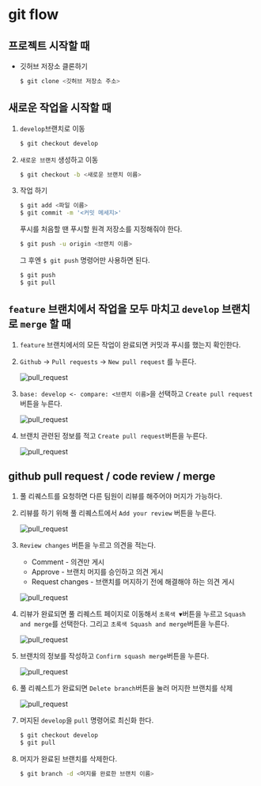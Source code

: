 # git flow 

## 프로젝트 시작할 때

* 깃허브 저장소 클론하기

    ```bash
    $ git clone <깃허브 저장소 주소>
    ```


## 새로운 작업을 시작할 때

1. `develop`브랜치로 이동

    ```bash
    $ git checkout develop
    ```

2. `새로운 브랜치` 생성하고 이동

    ```bash
    $ git checkout -b <새로운 브랜치 이름>
    ```

3. 작업 하기

    ```bash
    $ git add <파일 이름>
    $ git commit -m '<커밋 메세지>'
    ```
    
    푸시를 처음할 땐 푸시할 원격 저장소를 지정해줘야 한다.

    ```bash
    $ git push -u origin <브랜치 이름>
    ```

    그 후엔 `$ git push` 명령어만 사용하면 된다.

    ```bash
    $ git push
    $ git pull
    ```


## `feature` 브랜치에서 작업을 모두 마치고 `develop` 브랜치로 `merge` 할 때

1. `feature` 브랜치에서의 모든 작업이 완료되면 커밋과 푸시를 했는지 확인한다.

2. `Github` -> `Pull requests` -> `New pull request` 를 누른다.

    ![pull_request](./git_flow_imgs/pull_request_01.png)

3. `base: develop <- compare: <브랜치 이름>`을 선택하고 `Create pull request` 버튼을 누른다.

    ![pull_request](./git_flow_imgs/pull_request_02.png)


4. 브랜치 관련된 정보를 적고 `Create pull request`버튼을 누른다.

    ![pull_request](./git_flow_imgs/pull_request_03.png)


## github pull request / code review / merge

1. 풀 리퀘스트를 요청하면 다른 팀원이 리뷰를 해주어야 머지가 가능하다.

2. 리뷰를 하기 위해 풀 리퀘스트에서 `Add your review` 버튼을 누른다.

    ![pull_request](./git_flow_imgs/pull_request_04.png)

3. `Review changes` 버튼을 누르고 의견을 적는다.

    * Comment - 의견만 게시
    * Approve - 브랜치 머지를 승인하고 의견 게시
    * Request changes - 브랜치를 머지하기 전에 해결해야 하는 의견 게시

    ![pull_request](./git_flow_imgs/pull_request_05.png)

4. 리뷰가 완료되면 풀 리퀘스트 페이지로 이동해서 `초록색 ▼`버튼을 누르고 `Squash and merge`를 선택한다. 그리고 `초록색 Squash and merge`버튼을 누른다.

    ![pull_request](./git_flow_imgs/pull_request_06.png)

5. 브랜치의 정보를 작성하고 `Confirm squash merge`버튼을 누른다.

    ![pull_request](./git_flow_imgs/pull_request_07.png)

6. 풀 리퀘스트가 완료되면 `Delete branch`버튼을 눌러 머지한 브랜치를 삭제

    ![pull_request](./git_flow_imgs/pull_request_08.png)

7. 머지된 `develop`을 `pull` 명령어로 최신화 한다.

    ```bash
    $ git checkout develop
    $ git pull
    ```

8. 머지가 완료된 브랜치를 삭제한다.

    ```bash
    $ git branch -d <머지를 완료한 브랜치 이름>
    ```
